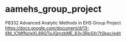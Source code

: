 # aamehs_group_project
P8332 Advanced Analytic Methods in EHS Group Project 
https://docs.google.com/document/d/13-6M_ICMfNzIeXL89QTqJQmzbME_63y3RpSXr7tSkpc/edit
